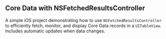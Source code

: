 ## Core Data with NSFetchedResultsController

A simple iOS project demonstrating how to use `NSFetchedResultsController` to efficiently fetch, monitor, and display Core Data records in a `UITableView`. Includes automatic updates when data changes.
